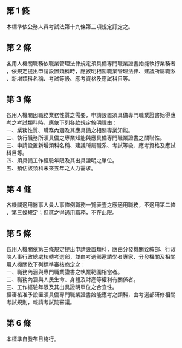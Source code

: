 第 1 條
-------
本標準依公務人員考試法第十九條第三項規定訂定之。

第 2 條
-------
各用人機關職務依職業管理法律規定須具備專門職業證書始能執行業務者  
，依規定提出申請設置類科時，應敘明相關職業管理法律、建議所屬職系  
、新增類科名稱、考試等級、應考資格及應試科目等。

第 3 條
-------
各用人機關因職務業務性質之需要，申請設置須具備專門職業證書始得應  
考之考試類科時，應依下列各款規定敘明理由：  
一、業務性質、職務內涵及其應具備之相關專業知能。  
二、執行職務所須具備之專業知能與應具備專門職業證書之關聯性。  
三、申請設置新增類科名稱、建議所屬職系、考試等級、應考資格及應試  
    科目等。  
四、須具備工作經驗年限及其出具證明之單位。  
五、預估該類科未來五年之人力需求。

第 4 條
-------
各機關適用醫事人員人事條例職務一覽表壹之應適用職務，不適用第二條  
、第三條規定；但貳之得適用職務，不在此限。

第 5 條
-------
各用人機關依第三條規定提出申請設置類科，應由分發機關銓敘部、行政  
院人事行政總處核轉考選部，並由考選部邀請學者專家、分發機關及相關  
用人機關依下列標準審核商定之：  
一、職務內涵與專門職業證書之執業範圍相當者。  
二、職務內涵與人民生命、身體及財產等權利有關係者。  
三、工作經驗年限及其出具證明單位之合宜性。  
經審核准予設置須具備專門職業證書始能應考之類科，由考選部研修相關  
考試規則，報請考試院審議。

第 6 條
-------
本標準自發布日施行。

